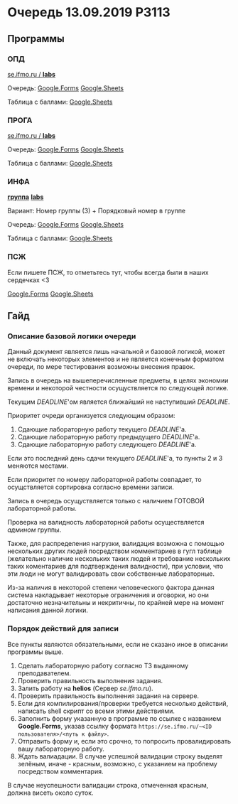 # Очередь 13.09.2019 P3113
## Программы
### ОПД
[se.ifmo.ru / **labs**](https://se.ifmo.ru/courses/csbasics)

Очередь:
[Google.Forms](https://forms.gle/SKfjxeUmfTYufU7T8)
[Google.Sheets](https://docs.google.com/spreadsheets/d/105KoJydDBbiGeY7NfV06BM9oOAbNDfbekTVVR88vHmU/edit#gid=687538869)

Таблица с баллами:
[Google.Sheets](https://docs.google.com/spreadsheets/d/1IoYmjRQTEO3y4-HRJRub4JE6F_qRFgCHCFAPOa16YRM/edit#gid=237521947)

### ПРОГА
[se.ifmo.ru / **labs**](https://se.ifmo.ru/courses/programming)

Очередь:
[Google.Forms](https://forms.gle/ZAa6ShrxzsF7UUuB8)
[Google.Sheets](https://docs.google.com/spreadsheets/d/105KoJydDBbiGeY7NfV06BM9oOAbNDfbekTVVR88vHmU/edit#gid=239610275)

Таблица с баллами:
[Google.Sheets](https://docs.google.com/spreadsheets/d/1if0PncoLo2zVylvppUU4aDJC8cTeZEIymJ5ZxW9Pe10/edit?ts=5d78b0eb#gid=560546764)

### ИНФА
[**группа**](https://vk.com/club31201840)
[**labs**](https://books.ifmo.ru/file/pdf/2464.pdf) 

Вариант: Номер группы (3) + Порядковый номер в группе

Очередь:
[Google.Forms](https://forms.gle/47oi3oeNo7MzeocJ7)
[Google.Sheets](https://docs.google.com/spreadsheets/d/105KoJydDBbiGeY7NfV06BM9oOAbNDfbekTVVR88vHmU/edit#gid=1303886591)

Таблица с баллами:
[Google.Sheets](https://docs.google.com/spreadsheets/d/1a3L_CS_7c2I4e0JX7uvUYSNVqhAHGhgyWenguCQ6TP0/edit#gid=0)

### ПСЖ
Если пишете ПСЖ, то отметьтесь тут, чтобы всегда были в наших сердечках <3

[Google.Forms](https://forms.gle/obrU9HRqzapXNsd46)
[Google.Sheets](https://docs.google.com/spreadsheets/d/105KoJydDBbiGeY7NfV06BM9oOAbNDfbekTVVR88vHmU/edit#gid=1685365289)

## Гайд
### Описание базовой логики очереди
Данный документ является лишь начальной и базовой логикой, может не включать некоторых элементов и не является конечным форматом очереди, по мере тестирования возможны внесения правок. 

Запись в очередь на вышеперечисленные предметы, в целях экономии времени и некоторой честности осущуствляется по следующей логике.

Текущим *DEADLINE*'ом является ближайший не наступивший *DEADLINE*.

Приоритет очреди организуется следующим образом:
1. Сдающие лабораторную работу текущего *DEADLINE*'a.
2. Сдающие лабораторную работу предыдущего *DEADLINE*'a. 
3. Сдающие лабораторную работу следующего *DEADLINE*'a.

Если это последний день сдачи текущего *DEADLINE*'a, то пункты 2 и 3 меняются местами.

Если приоритет по номеру лабораторной работы совпадает, то осущствляется сортировка согласно времени записи.

Запись в очередь осущуствляется только с наличием ГОТОВОЙ лабораторной работы.

Проверка на валидность лабораторной работы осуществляется *админом* группы.

Также, для распределения нагрузки, валидация возможна с помощью нескольких других людей посредством комментариев в гугл таблице (желательно наличие нескольких таких людей и требование нескольких таких коментариев для подтверждения валидности), при условии, что эти люди не могут валидировать свои собственные лабораторные.

Из-за наличия в некоторой степени человеческого фактора данная система накладывает некоторые ограничения и оговорки, но они достаточно незначительны и некритичны, по крайней мере на момент написания данной логики.

### Порядок действий для записи
Все пункты являются обязательными, если не сказано иное в описании программы выше.

1. Сделать лабораторную работу согласно ТЗ выданному преподавателем.
2. Проверить правильность выполнения задания.
3. Залить работу на **helios** (Сервер *se.ifmo.ru*).
4. Проверить правильность выполнения задания на сервере.
5. Если для компилирования/проверки требуется несколько действий, написать shell скрипт со всеми этими действиями.
6. Заполнить форму указанную в программе по ссылке с названием **Google.Forms**, указав ссылку формата `https://se.ifmo.ru/~<ID пользователя>/<путь к файлу>`.
7. Отправить форму и, если это срочно, то попросить провалидировать вашу лабораторную работу.
8. Ждать валиадации. В случае успешной валидации строку выделят зелёным, иначе - красным, возможно, с указанием на проблему посредством комментария.

В случае неуспешности валидации строка, отмеченная красным, должна висеть около суток.
